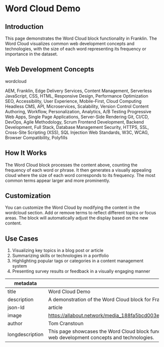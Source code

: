 # Word Cloud Demo

## Introduction

This page demonstrates the Word Cloud block functionality in Franklin. The Word Cloud visualizes common web development concepts and technologies, with the size of each word representing its frequency or importance in the dataset.

## Web Development Concepts

wordcloud

AEM, Franklin, Edge Delivery Services, Content Management, Serverless
JavaScript, CSS, HTML, Responsive Design, Performance Optimization
SEO, Accessibility, User Experience, Mobile-First, Cloud Computing
Headless CMS, API, Microservices, Scalability, Version Control
Content Authoring, Workflow, Personalization, Analytics, A/B Testing
Progressive Web Apps, Single Page Applications, Server-Side Rendering
Git, CI/CD, DevOps, Agile Methodology, Scrum
Frontend Development, Backend Development, Full Stack, Database Management
Security, HTTPS, SSL, Cross-Site Scripting (XSS), SQL Injection
Web Standards, W3C, WCAG, Browser Compatibility, Polyfills

## How It Works

The Word Cloud block processes the content above, counting the frequency of each word or phrase. It then generates a visually appealing cloud where the size of each word corresponds to its frequency. The most common terms appear larger and more prominently.

## Customization

You can customize the Word Cloud by modifying the content in the wordcloud section. Add or remove terms to reflect different topics or focus areas. The block will automatically adjust the display based on the new content.

## Use Cases

1. Visualizing key topics in a blog post or article
2. Summarizing skills or technologies in a portfolio
3. Highlighting popular tags or categories in a content management system
4. Presenting survey results or feedback in a visually engaging manner

| metadata |  |
|----------|---|
| title | Word Cloud Demo |
| description | A demonstration of the Word Cloud block for Franklin |
| json-ld | article |
| image | https://allabout.network/media_188fa5bcd003e5a2d56e7ad3ca233300c9e52f1e5.png |
| author | Tom Cranstoun |
| longdescription | This page showcases the Word Cloud block functionality in Franklin, visualizing common web development concepts and technologies. |
